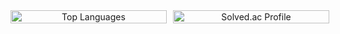 <div align="center" style="display: flex; justify-content: space-between; width: 100%; max-width: 800px; margin: 0 auto; gap: 10px;">
  <div style="flex: 1; max-width: 45%; min-width: 250px; box-sizing: border-box;">
    <img src="https://github-readme-stats.vercel.app/api/top-langs/?username=pkc1088&layout=compact&theme=radical" alt="Top Languages" style="width: 100%; height: auto; box-shadow: none; border: none;">
  </div>
  <div style="flex: 1; max-width: 45%; min-width: 250px; box-sizing: border-box;">
    <a href="https://solved.ac/pkc1088/">
      <img src="http://mazassumnida.wtf/api/v2/generate_badge?boj=pkc1088" alt="Solved.ac Profile" style="width: 100%; height: auto; box-shadow: none; border: none;">
    </a>
  </div>
</div>
